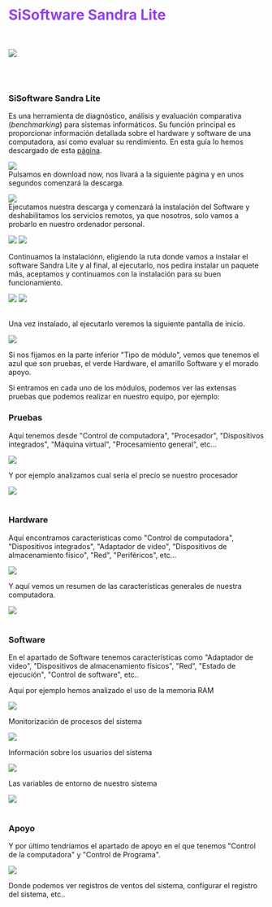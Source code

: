 # <font color="#9342e9">SiSoftware Sandra Lite</font>

<br>

![](assets/20250403_194641_sandra.png)

<br><br>

<h3>SiSoftware Sandra Lite</h3>

Es una herramienta de diagnóstico, análisis y evaluación comparativa (*benchmarking*) para sistemas informáticos. Su función principal es proporcionar información detallada sobre el hardware y software de una computadora, así como evaluar su rendimiento.
En esta guía lo hemos descargado de esta [página](https://www.techspot.com/downloads/160-sisoftware-sandra-lite.html).

![](assets/20250403_195756_1paginadescarga.png)
<br>
Pulsamos en download now, nos llvará a la siguiente página y en unos segundos comenzará la descarga.

![](assets/20250403_195939_2descargaprograma.png)
<br>
Ejecutamos nuestra descarga y comenzará la instalación del Software y deshabilitamos los servicios remotos, ya que nosotros, solo vamos a probarlo en nuestro ordenador personal.

![](assets/20250405_164607_3instalacion.png) ![](assets/20250405_164618_4deshabilitar.png)
<br>

Continuamos la instalaciónn, eligiendo la ruta donde vamos a instalar el software Sandra Lite y al final, al ejecutarlo, nos pedira instalar un paquete más, aceptamos y continuamos con la instalación para su buen funcionamiento.

![](assets/20250405_170958_6instalacioncompletada.png)
![](assets/20250405_171010_7ejecutarpideinstalar.png)
<br><br>

Una vez instalado, al ejecutarlo veremos la siguiente pantalla de inicio.

![](assets/20250405_171232_8vistaprincipal.png)
<br>

Si nos fijamos en la parte inferior "Tipo de módulo", vemos que tenemos el azul que son pruebas, el verde Hardware, el amarillo Software y el morado apoyo.

Si entramos en cada uno de los módulos, podemos ver las extensas pruebas que podemos realizar en nuestro equipo, por ejemplo:

### Pruebas

Aquí tenemos desde "Control de computadora", "Procesador", "Dispositivos integrados", "Máquina virtual", "Procesamiento general", etc...

![](assets/20250405_172057_17opciones.png)

Y por ejemplo analizamos cual sería el precio se nuestro procesador

![](assets/20250405_183307_9mediprocesador.png)
<br>
<br>

### Hardware

Aquí encontramos caracteristicas como "Control de computadora", "Dispositivos integrados", "Adaptador de video", "Dispositivos de almacenamiento físico", "Red", "Periféricos", etc...


![](assets/20250405_183752_16opciones.png)

Y aquí vemos un resumen de las características generales de nuestra computadora.

![](assets/20250405_183654_19opcionespc.png)
<br><br>

### Software

En el apartado de Software tenemos características como "Adaptador de video", "Dispositivos de almacenamiento físicos", "Red", "Estado de ejecución", "Control de software", etc..

Aquí por ejemplo hemos analizado el uso de la memoria RAM

![](assets/20250405_184159_11usodememoria.png)
<br>

Monitorización de procesos del sistema

![](assets/20250405_184239_12procesos.png)
<br>

Información sobre los usuarios del sistema

![](assets/20250405_184311_13infousuarios.png)
<br>

Las variables de entorno de nuestro sistema

![](assets/20250405_184409_14set.png)
<br><br>

### Apoyo

Y por último tendríamos el apartado de apoyo en el que tenemos "Control de la computadora" y "Control de Programa".

![](assets/20250405_184848_20apooyoyo.png)
<br>

Donde podemos ver registros de ventos del sistema, configurar el registro del sistema, etc..

